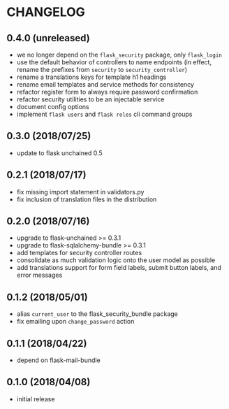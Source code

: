 # CHANGELOG

## 0.4.0 (unreleased)

* we no longer depend on the `flask_security` package, only `flask_login`
* use the default behavior of controllers to name endpoints (in effect, rename the prefixes from `security` to `security_controller`)
* rename a translations keys for template h1 headings
* rename email templates and service methods for consistency
* refactor register form to always require password confirmation
* refactor security utilities to be an injectable service
* document config options
* implement ``flask users`` and ``flask roles`` cli command groups

## 0.3.0 (2018/07/25)

* update to flask unchained 0.5

## 0.2.1 (2018/07/17)

* fix missing import statement in validators.py
* fix inclusion of translation files in the distribution

## 0.2.0 (2018/07/16)

* upgrade to flask-unchained >= 0.3.1
* upgrade to flask-sqlalchemy-bundle >= 0.3.1
* add templates for security controller routes
* consolidate as much validation logic onto the user model as possible
* add translations support for form field labels, submit button labels, and error messages

## 0.1.2 (2018/05/01)

* alias `current_user` to the flask_security_bundle package
* fix emailing upon `change_password` action

## 0.1.1 (2018/04/22)

* depend on flask-mail-bundle

## 0.1.0 (2018/04/08)

* initial release
